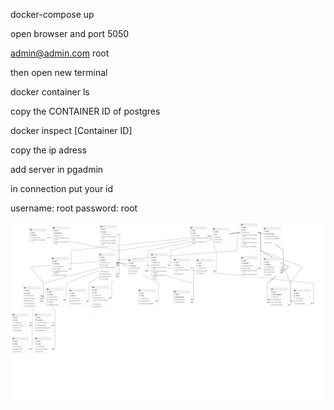 docker-compose up

open browser and port 5050

admin@admin.com
root

then open new terminal 

docker container ls

copy the CONTAINER ID of postgres 

docker inspect [Container ID]

copy the ip adress 

add server in pgadmin 

in connection put your id 

username: root
password: root

![Alt text](ERD.png)